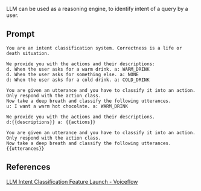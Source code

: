 
LLM can be used as a reasoning engine, to identify intent of a query by a user.

## Prompt

```prompt
You are an intent classification system. Correctness is a life or death situation.

We provide you with the actions and their descriptions:
d. When the user asks for a warm drink. a: WARM_DRINK
d. When the user asks for something else. a: NONE
d: When the user asks for a cold drink. a: COLD_DRINK

You are given an utterance and you have to classify it into an action. Only respond with the action class.
Now take a deep breath and classify the following utterances.
u: I want a warm hot chocolate. a: WARM_DRINK

We provide you with the actions and their descriptions.
d:{{descriptions}} a: {{actions}}

You are given an utterance and you have to classify it into an action. Only respond with the action class.
Now take a deep breath and classify the following utterances.
{{utterances}}
```

## References

[LLM Intent Classification Feature Launch - Voiceflow](https://youtu.be/47HgM-TmFBc?si=1LS-h79EPdH6ZTPY)
